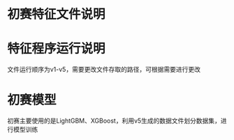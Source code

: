 初赛特征文件说明
====
# 特征程序运行说明
文件运行顺序为v1-v5，需要更改文件存取的路径，可根据需要进行更改
# 初赛模型
初赛主要使用的是LightGBM、XGBoost，利用v5生成的数据文件划分数据集，进行模型训练
